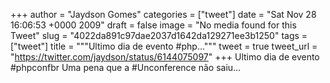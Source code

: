 
+++
author = "Jaydson Gomes"
categories = ["tweet"]
date = "Sat Nov 28 16:06:53 +0000 2009"
draft = false
image = "No media found for this Tweet"
slug = "4022da891c97dae2037d1642da129271ee3b1250"
tags = ["tweet"]
title = """Ultimo dia de evento #php..."""
tweet = true
tweet_url = "https://twitter.com/jaydson/status/6144075097"
+++
Ultimo dia de evento #phpconfbr Uma pena que a #Unconference não saiu...
